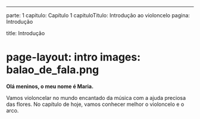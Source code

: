 ---
parte: 1
capitulo: Capítulo 1
capituloTitulo: Introdução ao violoncelo
pagina: Introdução

title: Introdução

page-layout: intro
images: balao_de_fala.png
=======


**Olá meninos, o meu nome é Maria.**

Vamos violoncelar no mundo encantado da música com a ajuda preciosa das flores. No capítulo de hoje, vamos conhecer melhor o violoncelo e o arco.
